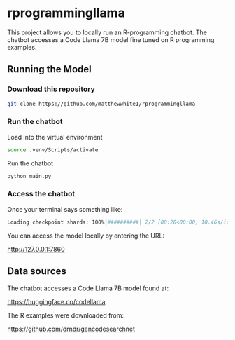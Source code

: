 # rprogrammingllama

This project allows you to locally run an R-programming chatbot. The chatbot accesses a Code Llama 7B model fine tuned on R programming examples.

## Running the Model

### Download this repository

```bash
git clone https://github.com/matthewwhite1/rprogrammingllama
```

### Run the chatbot

Load into the virtual environment

```bash
source .venv/Scripts/activate
```

Run the chatbot

```bash
python main.py
```

### Access the chatbot

Once your terminal says something like:

```bash
Loading checkpoint shards: 100%|##########| 2/2 [00:20<00:00, 10.46s/it]
```

You can access the model locally by entering the URL:

http://127.0.0.1:7860

## Data sources

The chatbot accesses a Code Llama 7B model found at:

https://huggingface.co/codellama

The R examples were downloaded from:

https://github.com/drndr/gencodesearchnet